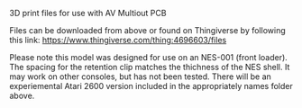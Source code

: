3D print files for use with AV Multiout PCB

Files can be downloaded from above or found on Thingiverse by following this link: https://www.thingiverse.com/thing:4696603/files

Please note this model was designed for use on an NES-001 (front loader). The spacing for the retention clip matches the thichness of the NES shell. It may work on other consoles, but has not been tested. There will be an experiemental Atari 2600 version included in the appropriately names folder above.
